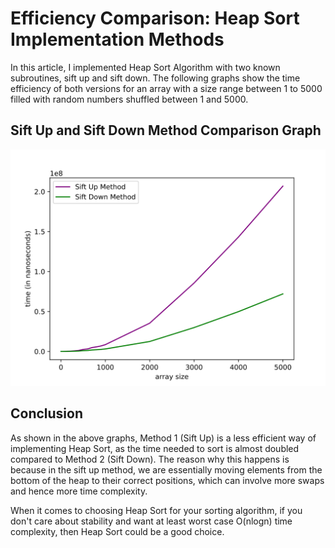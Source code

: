 # Efficiency Comparison: Heap Sort Implementation Methods

In this article, I implemented Heap Sort Algorithm with two known subroutines, sift up and sift down. The following graphs show the time efficiency of both versions for an array with a size range between 1 to 5000 filled with random numbers shuffled between 1 and 5000.

## Sift Up and Sift Down Method Comparison Graph

![Sift Up and Sift Down Method Comparison Graph](graphs/HeapSortSiftUpDownComparison.svg)

## Conclusion

As shown in the above graphs, Method 1 (Sift Up) is a less efficient way of implementing Heap Sort, as the time needed to sort is almost doubled compared to Method 2 (Sift Down). The reason why this happens is because in the sift up method, we are essentially moving elements from the bottom of the heap to their correct positions, which can involve more swaps and hence more time complexity.

When it comes to choosing Heap Sort for your sorting algorithm, if you don't care about stability and want at least worst case O(nlogn) time complexity, then Heap Sort could be a good choice.